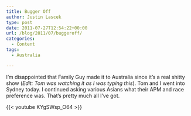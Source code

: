 ```yaml
---
title: Bugger Off
author: Justin Lascek
type: post
date: 2011-07-27T12:54:22+00:00
url: /blog/2011/07/buggeroff/
categories:
  - Content
tags:
  - Australia

---
```

I&#8217;m disappointed that Family Guy made it to Australia since it&#8217;s a real shitty show (_Edit: Tom was watching it as I was typing this_). Tom and I went into Sydney today. I continued asking various Asians what their APM and race preference was. That&#8217;s pretty much all I&#8217;ve got.
  


{{< youtube KYgSWsp_O64 >}}
